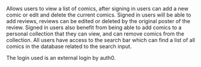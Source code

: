 Allows users to view a list of comics, after signing in users can add a new comic or edit and delete the current comics. 
Signed in users will be able to add reviews, reviews can be edited or deleted by the original poster of the review.
Signed in users also benefit from being able to add comics to a personal collection that they can view, and can remove comics from the collection.
All users have access to the search bar which can find a list of all comics in the database related to the search input.

The login used is an external login by auth0.

